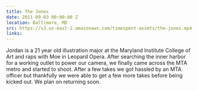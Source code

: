 ```yaml
---
title: The Jones
date: 2011-09-03 00:00:00 Z
location: Baltimore, MD
src: https://s3.us-east-2.amazonaws.com/timespent-assets/the-jones.mp4
links:
---
```


Jordan is a 21 year old illustration major at the Maryland Institute College of Art and raps with Moe in Leopard Opera. After searching the inner harbor for a working outlet to power our camera, we finally came across the MTA metro and started to shoot. After a few takes we got hassled by an MTA officer but thankfully we were able to get a few more takes before being kicked out. We plan on returning soon.
